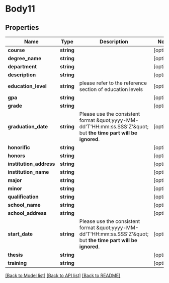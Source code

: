 # Body11

## Properties
Name | Type | Description | Notes
------------ | ------------- | ------------- | -------------
**course** | **string** |  | [optional] 
**degree_name** | **string** |  | [optional] 
**department** | **string** |  | [optional] 
**description** | **string** |  | [optional] 
**education_level** | **string** | please refer to the reference section of education levels | [optional] 
**gpa** | **string** |  | [optional] 
**grade** | **string** |  | [optional] 
**graduation_date** | **string** | Please use the consistent format \&quot;yyyy-MM-dd&#x27;T&#x27;HH:mm:ss.SSS&#x27;Z&#x27;\&quot; but **the time part will be ignored**. | [optional] 
**honorific** | **string** |  | [optional] 
**honors** | **string** |  | [optional] 
**institution_address** | **string** |  | [optional] 
**institution_name** | **string** |  | [optional] 
**major** | **string** |  | [optional] 
**minor** | **string** |  | [optional] 
**qualification** | **string** |  | [optional] 
**school_name** | **string** |  | [optional] 
**school_address** | **string** |  | [optional] 
**start_date** | **string** | Please use the consistent format \&quot;yyyy-MM-dd&#x27;T&#x27;HH:mm:ss.SSS&#x27;Z&#x27;\&quot; but **the time part will be ignored**. | [optional] 
**thesis** | **string** |  | [optional] 
**training** | **string** |  | [optional] 

[[Back to Model list]](../../README.md#documentation-for-models) [[Back to API list]](../../README.md#documentation-for-api-endpoints) [[Back to README]](../../README.md)

